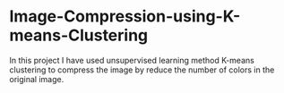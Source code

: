 # Image-Compression-using-K-means-Clustering
In this project I have used unsupervised learning method K-means clustering to compress the image by reduce the number of colors in the original image.
